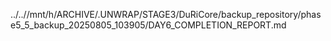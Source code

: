 ../..//mnt/h/ARCHIVE/.UNWRAP/STAGE3/DuRiCore/backup_repository/phase5_5_backup_20250805_103905/DAY6_COMPLETION_REPORT.md